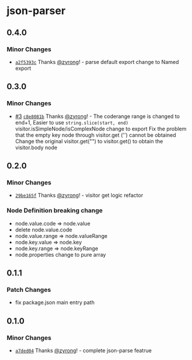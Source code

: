 # json-parser

## 0.4.0

### Minor Changes

- [`a2f5393c`](https://github.com/zyrong/json-parser/commit/a2f5393c87a4128baab615b4e2e7735f5894fd6e) Thanks [@zyrong](https://github.com/zyrong)! - parse default export change to Named export

## 0.3.0

### Minor Changes

- [#3](https://github.com/zyrong/json-parser/pull/3) [`c8e8081b`](https://github.com/zyrong/json-parser/commit/c8e8081b3d2f4556f9a129232dd739a62983d512) Thanks [@zyrong](https://github.com/zyrong)! - The coderange range is changed to end+1, Easier to use `string.slice(start, end)`
  visitor.isSimpleNode/isComplexNode change to export
  Fix the problem that the empty key node through visitor.get ('') cannot be obtained
  Change the original visitor.get("") to visitor.get() to obtain the visitor.body node

## 0.2.0

### Minor Changes

- [`29be165f`](https://github.com/zyrong/json-parser/commit/29be165fadd7c8e396fa7b412a2e0fea1a5e3047) Thanks [@zyrong](https://github.com/zyrong)! - visitor get logic refactor

### Node Definition breaking change

- node.value.code => node.value
- delete node.value.code
- node.value.range => node.valueRange
- node.key.value => node.key
- node.key.range => node.keyRange
- node.properties change to pure array

## 0.1.1

### Patch Changes

- fix package.json main entry path

## 0.1.0

### Minor Changes

- [`a7ded04`](https://github.com/zyrong/json-parser/commit/a7ded041af2370aae18eb3e75922f5b67201605f) Thanks [@zyrong](https://github.com/zyrong)! - complete json-parse featrue
